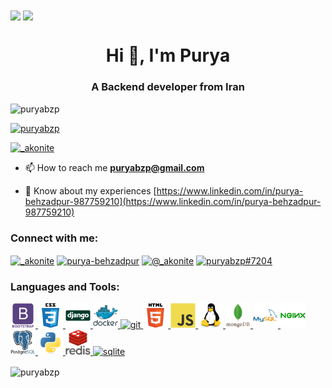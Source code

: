 <a href="https://github.com/puryabzp">
<img align="center" src="https://github-readme-stats.vercel.app/api?username=puryabzp&show_icons=true&count_private=true&include_all_commits=true" style='border':'none' /></a>
<a href="https://github.com/puryabzp">
<img align="center" src="https://github-readme-stats.vercel.app/api/top-langs/?username=puryabzp" />
</a>


<h1 align="center">Hi 👋, I'm Purya</h1>
<h3 align="center">A Backend developer from Iran</h3>

<p align="left"> <img src="https://komarev.com/ghpvc/?username=puryabzp&label=Profile%20views&color=0e75b6&style=flat" alt="puryabzp" /> </p>

<p align="left"> <a href="https://github.com/ryo-ma/github-profile-trophy"><img src="https://github-profile-trophy.vercel.app/?username=puryabzp" alt="puryabzp" /></a> </p>

<p align="left"> <a href="https://twitter.com/_akonite" target="blank"><img src="https://img.shields.io/twitter/follow/_akonite?logo=twitter&style=for-the-badge" alt="_akonite" /></a> </p>

- 📫 How to reach me **puryabzp@gmail.com**

- 📄 Know about my experiences [https://www.linkedin.com/in/purya-behzadpur-987759210](https://www.linkedin.com/in/purya-behzadpur-987759210)

<h3 align="left">Connect with me:</h3>
<p align="left">
<a href="https://twitter.com/_akonite" target="blank"><img align="center" src="https://raw.githubusercontent.com/rahuldkjain/github-profile-readme-generator/master/src/images/icons/Social/twitter.svg" alt="_akonite" height="30" width="40" /></a>
<a href="https://linkedin.com/in/purya-behzadpur" target="blank"><img align="center" src="https://raw.githubusercontent.com/rahuldkjain/github-profile-readme-generator/master/src/images/icons/Social/linked-in-alt.svg" alt="purya-behzadpur" height="30" width="40" /></a>
<a href="https://instagram.com/@_akonite" target="blank"><img align="center" src="https://raw.githubusercontent.com/rahuldkjain/github-profile-readme-generator/master/src/images/icons/Social/instagram.svg" alt="@_akonite" height="30" width="40" /></a>
<a href="https://discord.gg/puryabzp#7204" target="blank"><img align="center" src="https://raw.githubusercontent.com/rahuldkjain/github-profile-readme-generator/master/src/images/icons/Social/discord.svg" alt="puryabzp#7204" height="30" width="40" /></a>
</p>

<h3 align="left">Languages and Tools:</h3>
<p align="left"> <a href="https://getbootstrap.com" target="_blank"> <img src="https://raw.githubusercontent.com/devicons/devicon/master/icons/bootstrap/bootstrap-plain-wordmark.svg" alt="bootstrap" width="40" height="40"/> </a> <a href="https://www.w3schools.com/css/" target="_blank"> <img src="https://raw.githubusercontent.com/devicons/devicon/master/icons/css3/css3-original-wordmark.svg" alt="css3" width="40" height="40"/> </a> <a href="https://www.djangoproject.com/" target="_blank"> <img src="https://raw.githubusercontent.com/devicons/devicon/master/icons/django/django-original.svg" alt="django" width="40" height="40"/> </a> <a href="https://www.docker.com/" target="_blank"> <img src="https://raw.githubusercontent.com/devicons/devicon/master/icons/docker/docker-original-wordmark.svg" alt="docker" width="40" height="40"/> </a> <a href="https://git-scm.com/" target="_blank"> <img src="https://www.vectorlogo.zone/logos/git-scm/git-scm-icon.svg" alt="git" width="40" height="40"/> </a> <a href="https://www.w3.org/html/" target="_blank"> <img src="https://raw.githubusercontent.com/devicons/devicon/master/icons/html5/html5-original-wordmark.svg" alt="html5" width="40" height="40"/> </a> <a href="https://developer.mozilla.org/en-US/docs/Web/JavaScript" target="_blank"> <img src="https://raw.githubusercontent.com/devicons/devicon/master/icons/javascript/javascript-original.svg" alt="javascript" width="40" height="40"/> </a> <a href="https://www.linux.org/" target="_blank"> <img src="https://raw.githubusercontent.com/devicons/devicon/master/icons/linux/linux-original.svg" alt="linux" width="40" height="40"/> </a> <a href="https://www.mongodb.com/" target="_blank"> <img src="https://raw.githubusercontent.com/devicons/devicon/master/icons/mongodb/mongodb-original-wordmark.svg" alt="mongodb" width="40" height="40"/> </a> <a href="https://www.mysql.com/" target="_blank"> <img src="https://raw.githubusercontent.com/devicons/devicon/master/icons/mysql/mysql-original-wordmark.svg" alt="mysql" width="40" height="40"/> </a> <a href="https://www.nginx.com" target="_blank"> <img src="https://raw.githubusercontent.com/devicons/devicon/master/icons/nginx/nginx-original.svg" alt="nginx" width="40" height="40"/> </a> <a href="https://www.postgresql.org" target="_blank"> <img src="https://raw.githubusercontent.com/devicons/devicon/master/icons/postgresql/postgresql-original-wordmark.svg" alt="postgresql" width="40" height="40"/> </a> <a href="https://www.python.org" target="_blank"> <img src="https://raw.githubusercontent.com/devicons/devicon/master/icons/python/python-original.svg" alt="python" width="40" height="40"/> </a> <a href="https://redis.io" target="_blank"> <img src="https://raw.githubusercontent.com/devicons/devicon/master/icons/redis/redis-original-wordmark.svg" alt="redis" width="40" height="40"/> </a> <a href="https://www.sqlite.org/" target="_blank"> <img src="https://www.vectorlogo.zone/logos/sqlite/sqlite-icon.svg" alt="sqlite" width="40" height="40"/> </a> </p>

<p><img align="center" src="https://github-readme-streak-stats.herokuapp.com/?user=puryabzp&" alt="puryabzp" /></p>


